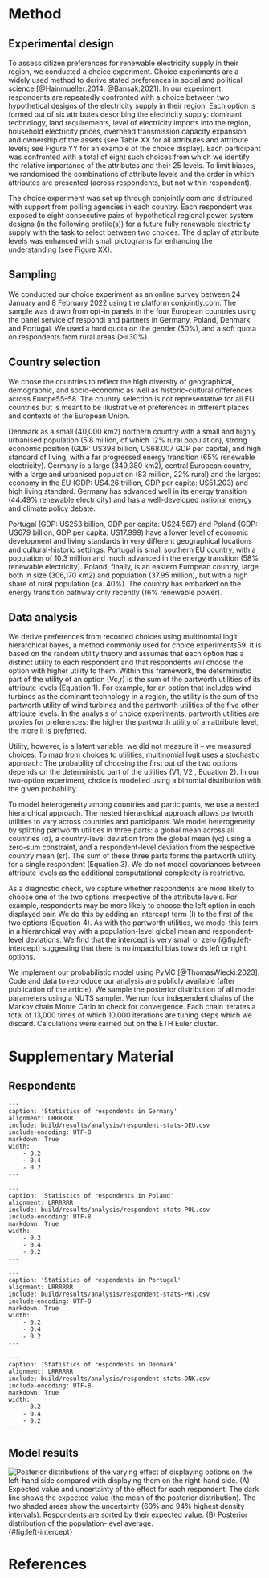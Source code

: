 # Method

## Experimental design

To assess citizen preferences for renewable electricity supply in their region, we conducted a choice experiment. Choice experiments are a widely used method to derive stated preferences in social and political science [@Hainmueller:2014; @Bansak:2021]. In our experiment, respondents are repeatedly confronted with a choice between two hypothetical designs of the electricity supply in their region. Each option is formed out of six attributes describing the electricity supply: dominant technology, land requirements, level of electricity imports into the region, household electricity prices, overhead transmission capacity expansion, and ownership of the assets (see Table XX for all attributes and attribute levels; see Figure YY for an example of the choice display). Each participant was confronted with a total of eight such choices from which we identify the relative importance of the attributes and their 25 levels. To limit biases, we randomised the combinations of attribute levels and the order in which attributes are presented (across respondents, but not within respondent).

The choice experiment was set up through conjointly.com and distributed with support from polling agencies in each country. Each respondent was exposed to eight consecutive pairs of hypothetical regional power system designs (in the following profile(s)) for a future fully renewable electricity supply with the task to select between two choices. The display of attribute levels was enhanced with small pictograms for enhancing the understanding (see Figure XX).

## Sampling

We conducted our choice experiment as an online survey between 24 January and 8 February 2022 using the platform conjointly.com. The sample was drawn from opt-in panels in the four European countries using the panel service of respondi and partners in Germany, Poland, Denmark and Portugal. We used a hard quota on the gender (50%), and a soft quota on respondents from rural areas (>=30%).

## Country selection

We chose the countries to reflect the high diversity of geographical, demographic, and socio-economic as well as historic-cultural differences across Europe55–58. The country selection is not representative for all EU countries but is meant to be illustrative of preferences in different places and contexts of the European Union.

Denmark as a small (40,000 km2) northern country with a small and highly urbanised population (5.8 million, of which 12% rural population), strong economic position (GDP: US398 billion, US68.007 GDP per capita), and high standard of living, with a far progressed energy transition (65% renewable electricity). Germany is a large (349,380 km2), central European country, with a large and urbanised population (83 million, 22% rural) and the largest economy in the EU (GDP: US4.26 trillion, GDP per capita: US51.203) and high living standard. Germany has advanced well in its energy transition (44.49% renewable electricity) and has a well-developed national energy and climate policy debate.

Portugal (GDP: US253 billion, GDP per capita: US24.567) and Poland (GDP: US679 billion, GDP per capita: US17.999) have a lower level of economic development and living standards in very different geographical locations and cultural-historic settings. Portugal is small southern EU country, with a population of 10.3 million and much advanced in the energy transition (58% renewable electricity). Poland, finally, is an eastern European country, large both in size (306,170 km2) and population (37.95 million), but with a high share of rural population (ca. 40%). The country has embarked on the energy transition pathway only recently (16% renewable power).

## Data analysis

We derive preferences from recorded choices using multinomial logit hierarchical bayes, a method commonly used for choice experiments59. It is based on the random utility theory and assumes that each option has a distinct utility to each respondent and that respondents will choose the option with higher utility to them. Within this framework, the deterministic part of the utility of an option (Vc,r) is the sum of the partworth utilities of its attribute levels (Equation 1). For example, for an option that includes wind turbines as the dominant technology in a region, the utility is the sum of the partworth utility of wind turbines and the partworth utilities of the five other attribute levels. In the analysis of choice experiments, partworth utilities are proxies for preferences: the higher the partworth utility of an attribute level, the more it is preferred.


Utility, however, is a latent variable: we did not measure it – we measured choices. To map from choices to utilities, multinomial logit uses a stochastic approach: The probability of choosing the first out of the two options depends on the deterministic part of the utilities (V1, V2 , Equation 2). In our two-option experiment, choice is modelled using a binomial distribution with the given probability.


To model heterogeneity among countries and participants, we use a nested hierarchical approach. The nested hierarchical approach allows partworth utilities to vary across countries and participants. We model heterogeneity by splitting partworth utilities in three parts: a global mean across all countries (α), a country-level deviation from the global mean (γc) using a zero-sum constraint, and a respondent-level deviation from the respective country mean (εr). The sum of these three parts forms the partworth utility for a single respondent (Equation 3). We do not model covariances between attribute levels as the additional computational complexity is restrictive.


As a diagnostic check, we capture whether respondents are more likely to choose one of the two options irrespective of the attribute levels. For example, respondents may be more likely to choose the left option in each displayed pair. We do this by adding an intercept term (I) to the first of the two options (Equation 4). As with the partworth utilities, we model this term in a hierarchical way with a population-level global mean and respondent-level deviations. We find that the intercept is very small or zero (@fig:left-intercept) suggesting that there is no impactful bias towards left or right options.


We implement our probabilistic model using PyMC [@ThomasWiecki:2023]. Code and data to reproduce our analysis are publicly available (after publication of the article). We sample the posterior distribution of all model parameters using a NUTS sampler. We run four independent chains of the Markov chain Monte Carlo to check for convergence. Each chain iterates a total of 13,000 times of which 10,000 iterations are tuning steps which we discard. Calculations were carried out on the ETH Euler cluster.


# Supplementary Material


## Respondents

```table
---
caption: 'Statistics of respondents in Germany'
alignment: LRRRRRR
include: build/results/analysis/respondent-stats-DEU.csv
include-encoding: UTF-8
markdown: True
width:
    - 0.2
    - 0.4
    - 0.2
---
```

<div class="pagebreak">

```table
---
caption: 'Statistics of respondents in Poland'
alignment: LRRRRRR
include: build/results/analysis/respondent-stats-POL.csv
include-encoding: UTF-8
markdown: True
width:
    - 0.2
    - 0.4
    - 0.2
---
```

<div class="pagebreak">

```table
---
caption: 'Statistics of respondents in Portugal'
alignment: LRRRRRR
include: build/results/analysis/respondent-stats-PRT.csv
include-encoding: UTF-8
markdown: True
width:
    - 0.2
    - 0.4
    - 0.2
---
```

<div class="pagebreak">

```table
---
caption: 'Statistics of respondents in Denmark'
alignment: LRRRRRR
include: build/results/analysis/respondent-stats-DNK.csv
include-encoding: UTF-8
markdown: True
width:
    - 0.2
    - 0.4
    - 0.2
---
```

## Model results

<div class="pagebreak">

![**Posterior distributions of the varying effect of displaying options on the left-hand side compared with displaying them on the right-hand side.** (A) Expected value and uncertainty of the effect for each respondent. The dark line shows the expected value (the mean of the posterior distribution). The two shaded areas show the uncertainty (60% and 94% highest density intervals). Respondents are sorted by their expected value. (B) Posterior distribution of the population-level average.](build/results/models/hierarchical-nocovariates-nocovariances/posterior/varying/left-intercept.png){#fig:left-intercept}

<div class="pagebreak">

# References
